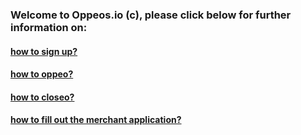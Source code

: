 ### Welcome to Oppeos.io (c), please click below for further information on:

#### [how to sign up?](/help/howto/signup.md)

#### [how to oppeo?](/help/howto/oppeo.md)

#### [how to closeo?](/help/howto/closeo.md)

#### [how to fill out the merchant application?](/help/howto/merchant.md)

